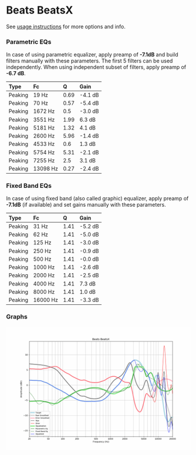 # Beats BeatsX
See [usage instructions](https://github.com/jaakkopasanen/AutoEq#usage) for more options and info.

### Parametric EQs
In case of using parametric equalizer, apply preamp of **-7.1dB** and build filters manually
with these parameters. The first 5 filters can be used independently.
When using independent subset of filters, apply preamp of **-6.7 dB**.

| Type    | Fc       |    Q | Gain    |
|:--------|:---------|:-----|:--------|
| Peaking | 19 Hz    | 0.69 | -4.1 dB |
| Peaking | 70 Hz    | 0.57 | -5.4 dB |
| Peaking | 1672 Hz  | 0.5  | -3.0 dB |
| Peaking | 3551 Hz  | 1.99 | 6.3 dB  |
| Peaking | 5181 Hz  | 1.32 | 4.1 dB  |
| Peaking | 2600 Hz  | 5.96 | -1.4 dB |
| Peaking | 4533 Hz  | 0.6  | 1.3 dB  |
| Peaking | 5754 Hz  | 5.31 | -2.1 dB |
| Peaking | 7255 Hz  | 2.5  | 3.1 dB  |
| Peaking | 13098 Hz | 0.27 | -2.4 dB |

### Fixed Band EQs
In case of using fixed band (also called graphic) equalizer, apply preamp of **-7.1dB**
(if available) and set gains manually with these parameters.

| Type    | Fc       |    Q | Gain    |
|:--------|:---------|:-----|:--------|
| Peaking | 31 Hz    | 1.41 | -5.2 dB |
| Peaking | 62 Hz    | 1.41 | -5.0 dB |
| Peaking | 125 Hz   | 1.41 | -3.0 dB |
| Peaking | 250 Hz   | 1.41 | -0.9 dB |
| Peaking | 500 Hz   | 1.41 | -0.0 dB |
| Peaking | 1000 Hz  | 1.41 | -2.6 dB |
| Peaking | 2000 Hz  | 1.41 | -2.5 dB |
| Peaking | 4000 Hz  | 1.41 | 7.3 dB  |
| Peaking | 8000 Hz  | 1.41 | 1.0 dB  |
| Peaking | 16000 Hz | 1.41 | -3.3 dB |

### Graphs
![](./Beats%20BeatsX.png)